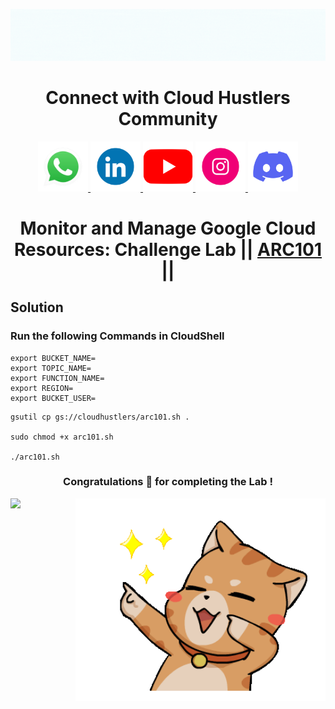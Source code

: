 ![API Gateway Banner](https://raw.githubusercontent.com/Abhishek-kumar-202063/content/f9a8642976ea21cd234c91239431e41f05264842/gif/12.gif)

<div align="center">

# Connect with Cloud Hustlers Community
</div>

<p align="center">
  <a href="https://whatsapp.cloudhustlers.in" target="_blank">
    <img src="https://raw.githubusercontent.com/Abhishek-kumar-202063/content/f9a8642976ea21cd234c91239431e41f05264842/gif/whatsapp.gif" alt="WhatsApp" width="80">
  </a>
  <a href="https://in.linkedin.com/company/cloud-hustlers" target="_blank">
    <img src="https://raw.githubusercontent.com/Abhishek-kumar-202063/content/f9a8642976ea21cd234c91239431e41f05264842/gif/linkedin%20gif.gif" alt="LinkedIn" width="80">
  </a>
  <a href="https://www.youtube.com/@CloudHustlers" target="_blank">
    <img src="https://raw.githubusercontent.com/Abhishek-kumar-202063/content/f9a8642976ea21cd234c91239431e41f05264842/gif/youtube.png" alt="Youtube" width="80">
  </a>
  <a href="https://instagram.com/cloud_hustlers" target="_blank">
    <img src="https://raw.githubusercontent.com/Abhishek-kumar-202063/content/f9a8642976ea21cd234c91239431e41f05264842/gif/insta.gif" alt="Instagram" width="80">
  </a>
  <a href="https://discord.gg/MdbVq7BJNd" target="_blank">
    <img src="https://raw.githubusercontent.com/Abhishek-kumar-202063/content/f9a8642976ea21cd234c91239431e41f05264842/gif/discord.gif" alt="GitHub" width="80">
  </a>
</p>

<div align="center">

# Monitor and Manage Google Cloud Resources: Challenge Lab || [ARC101](https://www.cloudskillsboost.google/focuses/60441?parent=catalog) ||

</div>

## Solution 

### Run the following Commands in CloudShell

```
export BUCKET_NAME=
export TOPIC_NAME=
export FUNCTION_NAME=
export REGION=
export BUCKET_USER=
```
```
gsutil cp gs://cloudhustlers/arc101.sh .

sudo chmod +x arc101.sh

./arc101.sh
```
<div align="center">

### Congratulations 🎉 for completing the Lab !
</div>


</div>
<img src="https://raw.githubusercontent.com/Abhishek-kumar-202063/content/f9a8642976ea21cd234c91239431e41f05264842/gif/baby.gif" align="right" width="400">

<p align="left">
  <a href="https://youtu.be/8bQOoeeif7A">
    <img src="https://img.youtube.com/vi/8bQOoeeif7A/maxresdefault.jpg" width="500">
  </a>
</p>
